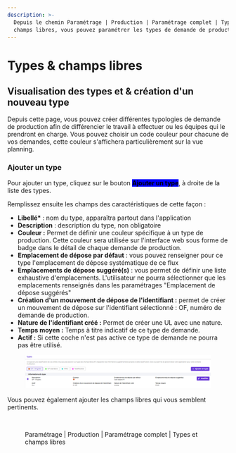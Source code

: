 ```yaml
---
description: >-
  Depuis le chemin Paramétrage | Production | Paramétrage complet | Types &
  champs libres, vous pouvez paramétrer les types de demande de production.
---
```


# Types & champs libres

## Visualisation des types et & création d'un nouveau type

&#x20;Depuis cette page, vous pouvez créer différentes typologies de demande de production afin de différencier le travail à effectuer ou les équipes qui le prendront en charge. Vous pouvez choisir un code couleur pour chacune de vos demandes, cette couleur s'affichera particulièrement sur la vue planning.&#x20;

### **Ajouter un type**&#x20;

Pour ajouter un type, cliquez sur le bouton <mark style="background-color:blue;">**Ajouter un type**</mark>, à droite de la liste des types.

Remplissez ensuite les champs des caractéristiques de cette façon :&#x20;

* **Libellé\*** : nom du type, apparaîtra partout dans l'application
* **Description** : description du type, non obligatoire
* **Couleur :** Permet de définir une couleur spécifique à un type de production. Cette couleur sera utilisée sur l'interface web sous forme de badge dans le détail de chaque demande de production.&#x20;
* **Emplacement de dépose par défaut** : vous pouvez renseigner pour ce type l'emplacement de dépose systématique de ce flux
* **Emplacements de dépose suggéré(s)** :  vous permet de définir une liste exhaustive d'emplacements. L'utilisateur ne pourra sélectionner que les emplacements renseignés dans les paramétrages "Emplacement de dépose suggérés"
* **Création d'un mouvement de dépose de l'identifiant :** permet de créer un mouvement de dépose sur l'identifiant sélectionné : OF, numéro de demande de production.
* **Nature de l'identifiant créé :** Permet de créer une UL avec une nature.&#x20;
* **Temps moyen :** Temps à titre indicatif de ce type de demande.
* **Actif :** Si cette coche n'est pas active ce type de demande ne pourra pas être utilisé.



<figure><img src="../../.gitbook/assets/image (1) (1) (2) (1).png" alt=""><figcaption></figcaption></figure>





Vous pouvez également ajouter les champs libres qui vous semblent pertinents.&#x20;

<figure><img src="../../.gitbook/assets/Capture d&#x27;écran 2025-04-17 151026.png" alt=""><figcaption><p>Paramétrage | Production | Paramétrage complet | Types et champs libres</p></figcaption></figure>
